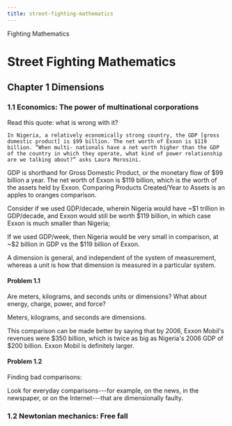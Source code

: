 ```yaml
---
title: street-fighting-mathematics
---
```


Fighting Mathematics

# Street Fighting Mathematics

## Chapter 1 Dimensions

### 1.1 Economics: The power of multinational corporations

Read this quote: what is wrong with it?

`In Nigeria, a relatively economically strong country, the GDP [gross domestic product] is $99 billion. The net worth of Exxon is $119 billion. “When multi- nationals have a net worth higher than the GDP of the country in which they operate, what kind of power relationship are we talking about?” asks Laura Morosini.`

GDP is shorthand for Gross Domestic Product, or the monetary flow of
\$99 billion a year. The net worth of Exxon is \$119 billion, which is
the worth of the assets held by Exxon. Comparing Products Created/Year
to Assets is an apples to oranges comparison.

Consider if we used GDP/decade, wherein Nigeria would have \~\$1
trillion in GDP/decade, and Exxon would still be worth \$119 billion, in
which case Exxon is much smaller than Nigeria;

If we used GDP/week, then Nigeria would be very small in comparison, at
\~\$2 billion in GDP vs the \$119 billion of Exxon.

A dimension is general, and independent of the system of measurement,
whereas a unit is how that dimension is measured in a particular system.

#### Problem 1.1

Are meters, kilograms, and seconds units or dimensions? What about
energy, charge, power, and force?

Meters, kilograms, and seconds are dimensions.

This comparison can be made better by saying that by 2006, Exxon
Mobil\'s revenues were \$350 billion, which is twice as big as
Nigeria\'s 2006 GDP of \$200 billion. Exxon Mobil is definitely larger.

#### Problem 1.2

Finding bad comparisons:

Look for everyday comparisons---for example, on the news, in the
newspaper, or on the Internet---that are dimensionally faulty.

### 1.2 Newtonian mechanics: Free fall
